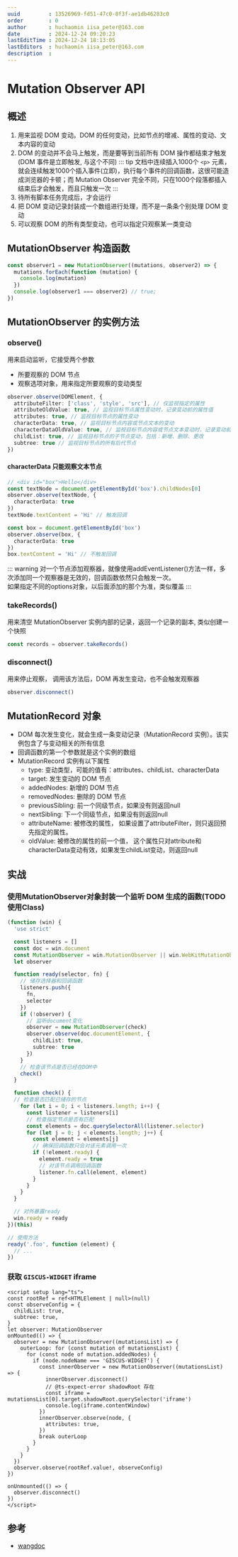 ```yaml
---
uuid         : 13526969-fd51-47c0-8f3f-ae1db46283c0
order        : 0
author       : huchaomin iisa_peter@163.com
date         : 2024-12-24 09:20:23
lastEditTime : 2024-12-24 18:13:05
lastEditors  : huchaomin iisa_peter@163.com
description  :
---
```


# Mutation Observer API

## 概述

1. 用来监视 DOM 变动。DOM 的任何变动，比如节点的增减、属性的变动、文本内容的变动
2. DOM 的变动并不会马上触发，而是要等到当前所有 DOM 操作都结束才触发(DOM 事件是立即触发, 与这个不同)
    ::: tip
    文档中连续插入1000个 `<p>` 元素，就会连续触发1000个插入事件(立即)，执行每个事件的回调函数，这很可能造成浏览器的卡顿；而 Mutation Observer 完全不同，只在1000个段落都插入结束后才会触发，而且只触发一次
    :::
3. 待所有脚本任务完成后，才会运行
4. 把 DOM 变动记录封装成一个数组进行处理，而不是一条条个别处理 DOM 变动
5. 可以观察 DOM 的所有类型变动，也可以指定只观察某一类变动

## MutationObserver 构造函数

```ts
const observer1 = new MutationObserver((mutations, observer2) => {
  mutations.forEach(function (mutation) {
    console.log(mutation)
  })
  console.log(observer1 === observer2) // true;
})
```

## MutationObserver 的实例方法

### observe()

用来启动监听，它接受两个参数

- 所要观察的 DOM 节点
- 观察选项对象，用来指定所要观察的变动类型

```ts
observer.observe(DOMElement, {
  attributeFilter: ['class', 'style', 'src'], // 仅监视指定的属性
  attributeOldValue: true, // 监视目标节点属性变动时，记录变动前的属性值
  attributes: true, // 监视目标节点的属性变动
  characterData: true, // 监视目标节点内容或节点文本的变动
  characterDataOldValue: true, // 监视目标节点内容或节点文本变动时，记录变动前的值
  childList: true, // 监视目标节点的子节点变动，包括：新增、删除、更改
  subtree: true // 监视目标节点的所有后代节点
})
```

#### characterData 只能观察文本节点

```ts
// <div id="box">Hello</div>
const textNode = document.getElementById('box').childNodes[0]
observer.observe(textNode, {
  characterData: true
})
textNode.textContent = 'Hi' // 触发回调

const box = document.getElementById('box')
observer.observe(box, {
  characterData: true
})
box.textContent = 'Hi' // 不触发回调
```

::: warning
对一个节点添加观察器，就像使用addEventListener()方法一样，多次添加同一个观察器是无效的，回调函数依然只会触发一次。<br>
如果指定不同的options对象，以后面添加的那个为准，类似覆盖
:::

### takeRecords()

用来清空 MutationObserver 实例内部的记录，返回一个记录的副本, 类似创建一个快照

```ts
const records = observer.takeRecords()
```

### disconnect()

用来停止观察， 调用该方法后，DOM 再发生变动，也不会触发观察器

```ts
observer.disconnect()
```

## MutationRecord 对象

- DOM 每次发生变化，就会生成一条变动记录（MutationRecord 实例）。该实例包含了与变动相关的所有信息
- 回调函数的第一个参数就是这个实例的数组
- MutationRecord 实例有以下属性
  - type: 变动类型，可能的值有：attributes、childList、characterData
  - target: 发生变动的 DOM 节点
  - addedNodes: 新增的 DOM 节点
  - removedNodes: 删除的 DOM 节点
  - previousSibling: 前一个同级节点，如果没有则返回null
  - nextSibling: 下一个同级节点，如果没有则返回null
  - attributeName: 被修改的属性， 如果设置了attributeFilter，则只返回预先指定的属性。
  - oldValue: 被修改的属性的前一个值， 这个属性只对attribute和characterData变动有效，如果发生childList变动，则返回null

## 实战

### 使用MutationObserver对象封装一个监听 DOM 生成的函数(TODO 使用Class)

```ts
(function (win) {
  'use strict'

  const listeners = []
  const doc = win.document
  const MutationObserver = win.MutationObserver || win.WebKitMutationObserver
  let observer

  function ready(selector, fn) {
    // 储存选择器和回调函数
    listeners.push({
      fn,
      selector
    })
    if (!observer) {
      // 监听document变化
      observer = new MutationObserver(check)
      observer.observe(doc.documentElement, {
        childList: true,
        subtree: true
      })
    }
    // 检查该节点是否已经在DOM中
    check()
  }

  function check() {
  // 检查是否匹配已储存的节点
    for (let i = 0; i < listeners.length; i++) {
      const listener = listeners[i]
      // 检查指定节点是否有匹配
      const elements = doc.querySelectorAll(listener.selector)
      for (let j = 0; j < elements.length; j++) {
        const element = elements[j]
        // 确保回调函数只会对该元素调用一次
        if (!element.ready) {
          element.ready = true
          // 对该节点调用回调函数
          listener.fn.call(element, element)
        }
      }
    }
  }

  // 对外暴露ready
  win.ready = ready
})(this)

// 使用方法
ready('.foo', function (element) {
  // ...
})
```

### 获取 `GISCUS-WIDGET` iframe

```vue
<script setup lang="ts">
const rootRef = ref<HTMLElement | null>(null)
const observeConfig = {
  childList: true,
  subtree: true,
}
let observer: MutationObserver
onMounted(() => {
  observer = new MutationObserver((mutationsList) => {
    outerLoop: for (const mutation of mutationsList) {
      for (const node of mutation.addedNodes) {
        if (node.nodeName === 'GISCUS-WIDGET') {
          const innerObserver = new MutationObserver((mutationsList) => {
            innerObserver.disconnect()
            // @ts-expect-error shadowRoot 存在
            const iframe = mutationsList[0].target.shadowRoot.querySelector('iframe')
            console.log(iframe.contentWindow)
          })
          innerObserver.observe(node, {
            attributes: true,
          })
          break outerLoop
        }
      }
    }
  })
  observer.observe(rootRef.value!, observeConfig)
})

onUnmounted(() => {
  observer.disconnect()
})
</script>
```

## 参考

- [wangdoc](https://wangdoc.com/javascript/dom/mutationobserver)
